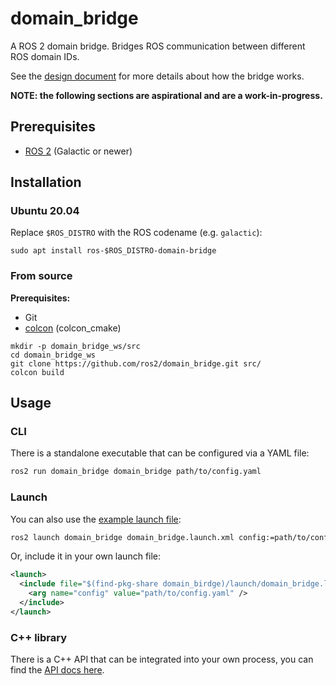 # domain_bridge

A ROS 2 domain bridge.
Bridges ROS communication between different ROS domain IDs.

See the [design document](docs/design.md) for more details about how the bridge works.

**NOTE: the following sections are aspirational and are a work-in-progress.**

## Prerequisites

- [ROS 2](https://index.ros.org/doc/ros2/Installation) (Galactic or newer)

## Installation

### Ubuntu 20.04

Replace `$ROS_DISTRO` with the ROS codename (e.g. `galactic`):

```
sudo apt install ros-$ROS_DISTRO-domain-bridge
```

### From source

**Prerequisites:**

- Git
- [colcon](https://colcon.readthedocs.io/) (colcon_cmake)

```
mkdir -p domain_bridge_ws/src
cd domain_bridge_ws
git clone https://github.com/ros2/domain_bridge.git src/
colcon build
```

## Usage


### CLI

There is a standalone executable that can be configured via a YAML file:

```sh
ros2 run domain_bridge domain_bridge path/to/config.yaml
```

### Launch

You can also use the [example launch file](TODO):

```xml
ros2 launch domain_bridge domain_bridge.launch.xml config:=path/to/config.yaml
```

Or, include it in your own launch file:

```xml
<launch>
  <include file="$(find-pkg-share domain_birdge)/launch/domain_bridge.launch.xml">
    <arg name="config" value="path/to/config.yaml" />
  </include>
</launch>
```

### C++ library

There is a C++ API that can be integrated into your own process, you can find the [API docs here](TODO).
